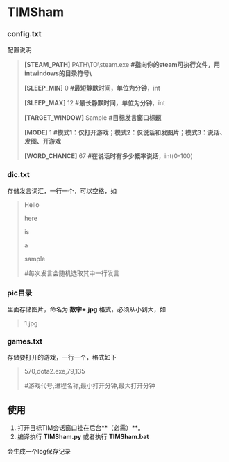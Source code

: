 # TIMSham

### **config.txt** 

配置说明

> **[STEAM_PATH]** PATH\TO\steam.exe **#指向你的steam可执行文件，用intwindows的目录符号\\**
>
> **[SLEEP_MIN]** 0 **#最短静默时间，单位为分钟**，int
>
> **[SLEEP_MAX]** 12 **#最长静默时间，单位为分钟**，int
>
> **[TARGET_WINDOW]** Sample **#目标发言窗口标题**
>
> **[MODE]** 1 **#模式1：仅打开游戏；模式2：仅说话和发图片；模式3：说话、发图、开游戏**
>
> **[WORD_CHANCE]** 67 **#在说话时有多少概率说话**，int(0-100)

### **dic.txt**

存储发言词汇，一行一个，可以空格，如

> Hello
>
> here
>
> is
>
> a
>
> sample
>
> #每次发言会随机选取其中一行发言

### **pic**目录

里面存储图片，命名为 **数字+.jpg** 格式，必须从小到大，如

> 1.jpg

### **games.txt** 

存储要打开的游戏，一行一个，格式如下

> 570,dota2.exe,79,135
>
> #游戏代号,进程名称,最小打开分钟,最大打开分钟

## 使用

1. 打开目标TIM会话窗口挂在后台**（必需）**。
3. 编译执行 **TIMSham.py** 或者执行 **TIMSham.bat**

会生成一个log保存记录